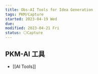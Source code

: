 ```yaml
---
title: Obs-AI Tools for Idea Generation
tags: PKM/Capture
started: 2023-04-19 Wed
due:
modified: 2023-04-21 Fri
status: ⚪Capture
---
```

## PKM-AI 工具
- [[AI Tools]]